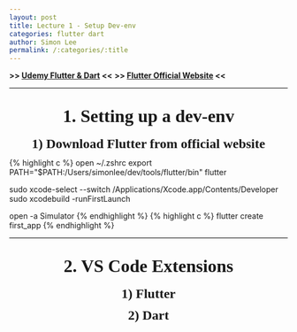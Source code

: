 ```yaml
---
layout: post
title: Lecture 1 - Setup Dev-env
categories: flutter dart
author: Simon Lee
permalink: /:categories/:title
---
```


<strong>>> [Udemy Flutter & Dart][udemy] <<</strong>
<strong>>> [Flutter Official Website][flutter] <<</strong>

<div style="text-align: center; font-family: 'Times New Roman', serif; font-size: 32px; font-weight: bold; margin-bottom: 18px; padding-top: 32px; border-top: black solid 1px;">1. Setting up a dev-env</div>
<div style="text-align: center; font-family: 'Times New Roman', serif; font-size: 24px; font-weight: bold; margin-bottom: 12px;">1) Download Flutter from official website</div>
{% highlight c %}
open ~/.zshrc
export PATH="$PATH:/Users/simonlee/dev/tools/flutter/bin"
flutter

sudo xcode-select --switch /Applications/Xcode.app/Contents/Developer
sudo xcodebuild -runFirstLaunch

open -a Simulator
{% endhighlight %}
{% highlight c %}
flutter create first_app
{% endhighlight %}

<div style="text-align: center; font-family: 'Times New Roman', serif; font-size: 32px; font-weight: bold; margin-bottom: 18px; padding-top: 32px; border-top: black solid 1px;">2. VS Code Extensions</div>

<div style="text-align: center; font-family: 'Times New Roman', serif; font-size: 24px; font-weight: bold; margin-bottom: 12px;">1) Flutter</div>
<div style="text-align: center; font-family: 'Times New Roman', serif; font-size: 24px; font-weight: bold; margin-bottom: 12px;">2) Dart</div>

<br>
<br>
<br>

[udemy]: https://www.udemy.com/course/learn-flutter-dart-to-build-ios-android-apps/
[flutter]: https://flutter.dev/

